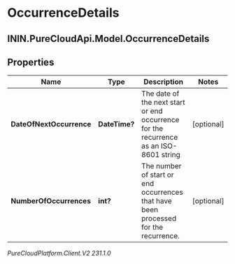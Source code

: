 # OccurrenceDetails

## ININ.PureCloudApi.Model.OccurrenceDetails

## Properties

|Name | Type | Description | Notes|
|------------ | ------------- | ------------- | -------------|
| **DateOfNextOccurrence** | **DateTime?** | The date of the next start or end occurrence for the recurrence as an ISO-8601 string | [optional] |
| **NumberOfOccurrences** | **int?** | The number of start or end occurrences that have been processed for the recurrence. | [optional] |



_PureCloudPlatform.Client.V2 231.1.0_
